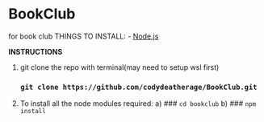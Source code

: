 # BookClub
for book club
THINGS TO INSTALL:
    - [Node.js](https://nodejs.org/en/)


<b>INSTRUCTIONS</b>

1. git clone the repo with terminal(may need to setup wsl first)
    ### `git clone https://github.com/codydeatherage/BookClub.git`

2. To install all the node modules required:
   a) ### `cd bookclub`
   b) ### `npm install` 



